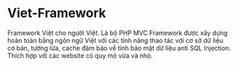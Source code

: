 # Viet-Framework

Framework Việt cho người Việt. Là bộ PHP MVC Framework được xây dựng hoàn toàn bằng ngôn ngữ Việt với các tính năng thao tác với cơ sở dữ liệu cơ bản, tường lửa, cache đảm bảo về tính bảo mật dữ liệu anti SQL Injection. Thích hợp với các website có quy mô vừa và nhỏ.

